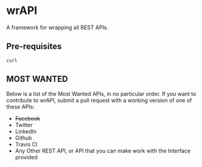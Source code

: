 # wrAPI

A framework for wrapping all REST APIs.

## Pre-requisites

``curl``

## MOST WANTED

Below is a list of the Most Wanted APIs, in no particular order. If you want to contribute to wrAPI, submit a pull request with a working version of one of these APIs:

* ~~Facebook~~
* Twitter
* LinkedIn
* Github
* Travis CI
* Any Other REST API, or API that you can make work with the Interface provided
